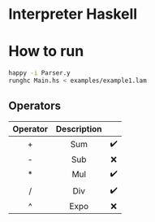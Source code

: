 # Interpreter Haskell

# How to run

```sh
happy -i Parser.y
runghc Main.hs < examples/example1.lam
```

## Operators

| Operator | Description |                    |
| :------: | :---------: | :----------------: |
|    +     |     Sum     | :heavy_check_mark: |
|    -     |     Sub     |        :x:         |
|    \*    |     Mul     | :heavy_check_mark: |
|    /     |     Div     | :heavy_check_mark: |
|    ^     |    Expo     |        :x:         |
